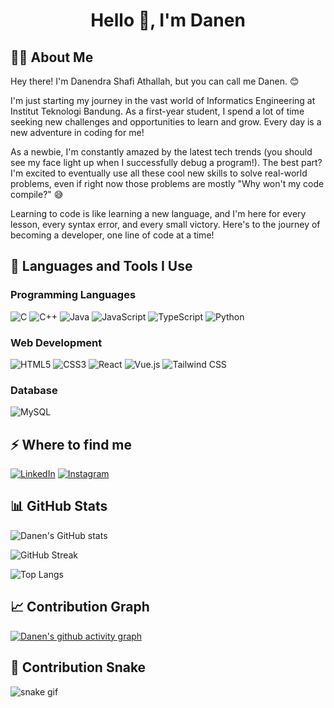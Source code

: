 <div align="center">

# Hello 👋, I'm Danen

</div>

## 👨‍💻 About Me

Hey there! I'm Danendra Shafi Athallah, but you can call me Danen. 😊

I'm just starting my journey in the vast world of Informatics Engineering at Institut Teknologi Bandung. As a first-year student, I spend a lot of time seeking new challenges and opportunities to learn and grow. Every day is a new adventure in coding for me!



As a newbie, I'm constantly amazed by the latest tech trends (you should see my face light up when I successfully debug a program!). The best part? I'm excited to eventually use all these cool new skills to solve real-world problems, even if right now those problems are mostly "Why won't my code compile?" 😅



Learning to code is like learning a new language, and I'm here for every lesson, every syntax error, and every small victory. Here's to the journey of becoming a developer, one line of code at a time!

## 🚀 Languages and Tools I Use

### Programming Languages
![C](https://img.shields.io/badge/C-00599C?style=for-the-badge&logo=c&logoColor=white)
![C++](https://img.shields.io/badge/C++-00599C?style=for-the-badge&logo=c%2B%2B&logoColor=white)
![Java](https://img.shields.io/badge/Java-ED8B00?style=for-the-badge&logo=java&logoColor=white)
![JavaScript](https://img.shields.io/badge/JavaScript-F7DF1E?style=for-the-badge&logo=javascript&logoColor=black)
![TypeScript](https://img.shields.io/badge/TypeScript-007ACC?style=for-the-badge&logo=typescript&logoColor=white)
![Python](https://img.shields.io/badge/Python-3776AB?style=for-the-badge&logo=python&logoColor=white)

### Web Development
![HTML5](https://img.shields.io/badge/HTML5-E34F26?style=for-the-badge&logo=html5&logoColor=white)
![CSS3](https://img.shields.io/badge/CSS3-1572B6?style=for-the-badge&logo=css3&logoColor=white)
![React](https://img.shields.io/badge/React-20232A?style=for-the-badge&logo=react&logoColor=61DAFB)
![Vue.js](https://img.shields.io/badge/Vue.js-35495E?style=for-the-badge&logo=vue.js&logoColor=4FC08D)
![Tailwind CSS](https://img.shields.io/badge/Tailwind_CSS-38B2AC?style=for-the-badge&logo=tailwind-css&logoColor=white)

### Database
![MySQL](https://img.shields.io/badge/MySQL-00000F?style=for-the-badge&logo=mysql&logoColor=white)

## ⚡️ Where to find me

[![LinkedIn](https://img.shields.io/badge/linkedin-0A66C2?style=for-the-badge&logo=linkedin&logoColor=white)](https://www.linkedin.com/in/Danendra-Shafi-Athallah)
[![Instagram](https://img.shields.io/badge/instagram-E4405F?style=for-the-badge&logo=instagram&logoColor=white)](https://www.instagram.com/danennn__)

## 📊 GitHub Stats

![Danen's GitHub stats](https://github-readme-stats.vercel.app/api?username=danenftyessir&show_icons=true&theme=radical)

![GitHub Streak](https://github-readme-streak-stats.herokuapp.com/?user=danenftyessir&theme=dark)

![Top Langs](https://github-readme-stats.vercel.app/api/top-langs/?username=danenftyessir&layout=compact&theme=vision-friendly-dark)

## 📈 Contribution Graph

[![Danen's github activity graph](https://github-readme-activity-graph.vercel.app/graph?username=danenftyessir&theme=github-compact)](https://github.com/danenftyessir/github-readme-activity-graph)

## 🐍 Contribution Snake

![snake gif](https://github.com/danenftyessir/danenftyessir/blob/output/github-contribution-grid-snake.gif)
